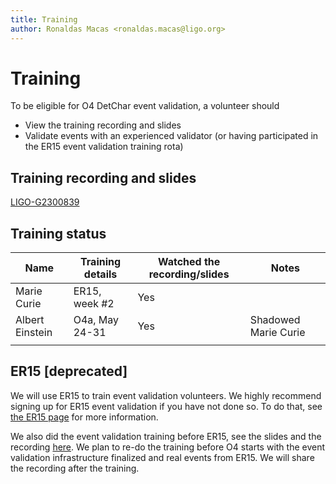 ```yaml
---
title: Training
author: Ronaldas Macas <ronaldas.macas@ligo.org>
---
```


# Training

To be eligible for O4 DetChar event validation, a volunteer should

- View the training recording and slides 
- Validate events with an experienced validator (or having participated in the ER15 event validation training rota)

## Training recording and slides
[LIGO-G2300839](https://dcc.ligo.org/LIGO-G2300839)

## Training status

| Name           | Training details | Watched the recording/slides | Notes |
|----------------|------------------|------------------------------|-------|
| Marie Curie    | ER15, week #2    | Yes                          |       |   
| Albert Einstein | O4a, May 24-31   | Yes                          | Shadowed Marie Curie |   
|                |                  |                              |       |   


## ER15 [deprecated]

We will use ER15 to train event validation volunteers. We highly recommend signing up for ER15 event validation if you have not done so. To do that, see [the ER15 page](ER15.md) for more information.

We also did the event validation training before ER15, see the slides and the recording [here](https://dcc.ligo.org/LIGO-G2300839). We plan to re-do the training before O4 starts with the event validation infrastructure finalized and real events from ER15. We will share the recording after the training.



